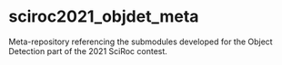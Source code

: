 # sciroc2021_objdet_meta
Meta-repository referencing the submodules developed for the Object Detection part of the 2021 SciRoc contest.
